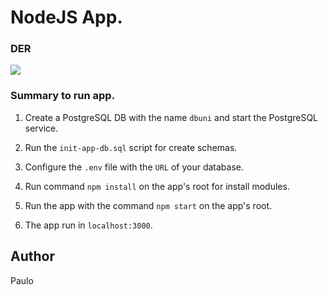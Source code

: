  # NodeJS App.
 
 ### DER
<img src="https://www.draw.io/?lightbox=1&highlight=0000ff&edit=_blank&layers=1&nav=1&title=DER.drawio#R7V1dd6M2Gv41vpwcPm18GbuTtjuZ0zlJd7e92qOAbGuKkSvjSTy%2FvgIkDJawsSNhmFU65xSEQFh63kfvF9LIna%2FffiZgs%2FqMIxiPHCt6G7k%2FjRzHdqce%2FV9Wsi9KJhOrKFgSFLFKh4Jn9B2yQl5thyK4rVVMMY5TtKkXhjhJYJjWygAh%2BLVebYHjeqsbsIRCwXMIYrH0vyhKV6zUtqzDhV8gWq5Y04HPLryA8K8lwbuEtTdy3EX%2BV1xeA%2F4sVn%2B7AhF%2BrRS5H0funGCcFkfrtzmMs77l3Vbc99BwtXxvApO0zQ0O9KbOxILhJBwHC3fxgT3hG4h3rC%2B%2BELyAW0zYC6d73knbV7SOQULPZqt0HdNCmx4ucJI%2Bs0oWPQ9XKI4ewR7vshfaprSD%2BNlshQn6TusDfjO9TFIGB2ecPQ3F8RzHtPWsSRda2X%2B1O5%2BzJ7K2CNzSe7%2FwX2%2BXRY9gm%2FL3wXEMNlv0kr9hVmUNyBIlM5ymeM0q8Z%2F2UG%2BeDaU7AzFaJrQspA1BkjWTDTmM%2BO18VIsG1yhkxzF4gfGsxAh%2FdILzXtymBP8FK%2B1Z%2BV95hUORd%2FMDWKM4k7D%2FQBKBBPDeL%2FrP9ti57IEiTvjAQ5LCt0oRw83PEK9hSva0CrtKn1bcsufSwYT%2BtSIxY1ZnVREW23aYpDIpXZbPPiCVHjCwtgSuIwCXUkiSogUK6WBI0LsCm%2ByQ9kGKQPxEaQQky%2BzqLMUbPl5wwXFD2A%2FIjl%2BqWKlgn8OiuG2W9SVtPb5nxWsURXkDVVTzsd%2BAECXLx6LBsXUoemINZ8P5ukIpfKbl2Zu%2FUu6lZZg2s4hzuK1oAzDJ4ZiCFLyUQrjBKEnz3vZn9B8dlLl154982hFzem4fzum%2FrDqhqEko6gDK8QGp%2FLzCTIZmEcGb36nEQN4ZVYH3pdBqJJnzWGPYolzQClockkqR5YqU%2BOkSOFU7yG6CVxOkJFBpi7I6pDydiDoHmqxX2A9qAQ%2BnAR7lfM%2FeozZn1mBTwYnXFUw8CQFtINliSsxayMc25NMJ%2Bfi3JB9fQNWDIR%2Bd5OM1wKPf5DMWYEJNDYLCXayJfC7TfPLn%2FljMo4NpgpZMw9UhpRCaCBB6N3LU8UoBoMGSyrgBCcpIRQsiAlHxbdJnjCtgsK4A%2FgMfUQIbEX2xd2BsHXkHLLslt3k6oDy9hXdAl4LuamW%2BmyvoQWus9cE7wF3WtXlzHGed8UIPltlB5i8oiujjy9IeTa%2FDV9unDaC5aoZ1OwOP6G5P0QZHOByQ1j4kOtJBP239A1p0NO5LN2q7BlKxm9QeZayiAhMP40%2B7zdNv939P%2FmVZH75%2B%2F%2Ff8HnywReWdsspuTX8sNtwyGG4JnO64RY4jUXM2%2FHIlv5wW1F5zjEiNYlTM8Mvw%2BMW2glsqL2LMzJCLMuXFbQBDz4lFjHgleP1CoGGV4bCK2zIVSA%2BCxGCYYRVlrOI3gKHnrCKLbhUuuQh94x45iok4RhGueOsqVyU3lJ4%2Bclxy9tYFDFcgAWEXbUWIwDBEOGn%2FDMO1Q%2BFazqvnuDbQIleim8FwrTKunTSAQRnX6sGE6DKYA0IgMXHjHyluLAL44iCxexQkdsfund%2BOzcpCtUnkYjDPxIn7Gie2m2J%2B%2FQwUO2KszwSKb5BcbjWgpt%2BRYq5XGbdIb1T1y%2FnnppFiR%2FTY94hYBq6ql%2BI5LLeIIzrgI7gNCdoU3gJDLUOhli4DxSKMRJ%2B9oRZl1KL0i5TuqEXmhZd7QSnlRLAzn%2BuKDgQwjtAfjwJvG8t2zPczGjlQ6Qc03XGg6B2vUpChlsFQy00D2o7JwdNILcPMv3NFT%2FV9vFsnkuQ7E2P5f46xBN5RjMWftKMym8d21eK22QteUbuPgi76LYPKUh23NAxMJOiqSJDb5NN%2FdyRo7OmQAdGXfwrN54JDl0pHK3FR8PyHT%2B9roTcazvCDXm7TtKFMydEjKKJfMYZL8NV8YaCHerVQ7bRlfpqjRd0wucAaWUV%2FLrACTMi%2FuhJg8WvCw15w%2B79wR5VBY0kZS6q24Om4bkn5k5ZKpM3XiFAO41aKJIoA8wx0YUcx0TE2U79sppMsqNxs8hVog9I3luWwXGKJGMvJWE4Xf6LtNIiJMjVHm7iI2m8ef0KJyfHp2pJSQ8BBS2NKRQ6q9I1NlFsv1%2BgPdE%2FvprU%2FDVa3J5pXH6mlE2FjWBnDSjSs%2FPG4ZliNPUdkOT%2BQGFaeApoT0StaVQcT6vazpVnI%2FZhl3mW%2ByHClZ38A0XYxS7nrXcpdqeLOP97QDxTZThINE2efHSiGflp8%2FtMd%2FZidJLqmH6WJ%2B93RT6vEfZjr8yedvSr9ygn%2BIXP2h0SRWihRtuOFjBJVeMjE1zXODI3sp9STIWM%2FPZgQU%2FbrkWGzkolxYZx3YXhW69iwowPFsi8GKpOqxceMlv69yzabLTisPGsbO779TGvskWPmGsZyKHzHZGOPdDYjK90jo7Ot7XwxmICixmnYOEQGREC33VlTdPMbAtJKQH6TWtVzAhId9wPOohgSCWkhnZtusumbFe818ovSFe%2B722ZT1ITnJk3C%2BBiE%2FPN6%2Brk0F2wi3VFTx6wY9PVD3tI0uPoZbW9F0YbgBdyadWF7ZYeUfPouR4hMkmxLh8uZL9129efAqtPQ3yExqjPutb%2BK2ILsbU3GfXdaXKDUSpSlwGoSY9FMNCv03ngzjYtnAtttq1RpsQSMdaiRV4a5H1og5m2ZJXqHyS0yd3d33GJWQtDILcPcFS0QE6DC3QavwRta9%2BJbB0MtLalFtvx3d9RiNgHTSC3aNwHTg4kzGUhsw8UE9Ti1yLBPS%2FeZbOFtGfvwhe%2BUIm0qhk8M%2ByhjH6U5Q9LdkhRgQr5qQwtjGkZLyL3LWaAi3T%2FBGKTUsPp4uFKL8Th1QMAkuickH5%2BPT98hwb%2FjzyDZj1hk7XBtDZLotxww8A2lf%2FDb6fGf2TDe%2Bezspzc2qvnJnp8ktEf%2BqJ5U7spOD7flZ%2Fy%2B%2FCWymFp5NWJn8vFnQ7vFOxLCJnkr6qScVmR1%2BHqDWf%2BeZJAqY1hSVx0rJPm4fIO195RhhrXxJROKQ%2BwsON5p8DhTpPjJ7K4D8oQHTY8eJKScFP0iPCiHcPnD34Hq4EoQU0pY4SVOQPyIc8rLEPAVpumeQRvsUnwE7g6RWhOkirCUgLVEmRLlrQJuGL%2Fk1Tghj%2BqB4a%2B79YZ3GmPyQ0j5euHwWgjHtKVstIb8%2B1ZUsq8EVL27zvRtz9HXSNYSAj1Uoz%2BthF8dqNeBhwf4T6LHb0utHcHH6yl8%2BjGkfInMjoe03SToTSatJkFVcxdfjLV3WLmGagaEL74OQk8og6cjNcEgm7iHzBQSzeO6wQ3aqNr8K3Pd5OH5dfKYeEdB9AbFl%2FYY2FeqMWu1sR33aL%2BKCVs89YC44olKmck7owR1AkkJbnSitFSV7ialevRnTTuS60rXYZnn5laxfGpJvL5w1RmfwY25qjq8J3HQZFG1GsxTi2Lqph17emS4%2B0dLgmu2t%2FmqTX0BAFdVuD5yC1WlpA67bmVZ48lZK5%2BefYEE0WHJ0rh1G0tBz9jkjLHUOZiunQN6qzKN24DC6ggU9JTg7HP6AyERsFl9xhHMavwD">

 ### Summary to run app.
 
 1. Create a PostgreSQL DB with the name `dbuni` and start the PostgreSQL service.
 
 2. Run the `init-app-db.sql` script for create schemas.
 
 3. Configure the `.env` file with the `URL` of your database. 
 
 4. Run command `npm install` on the app's root for install modules.
  
 5. Run the app with the command `npm start` on the app's root.
 
 6. The app run in `localhost:3000`.

## Author
Paulo